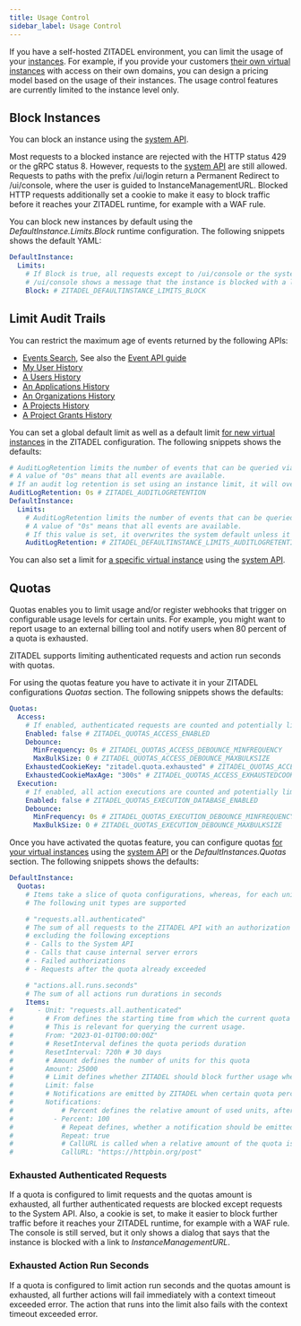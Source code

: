 ```yaml
---
title: Usage Control
sidebar_label: Usage Control
---
```


If you have a self-hosted ZITADEL environment, you can limit the usage of your [instances](/concepts/structure/instance).
For example, if you provide your customers [their own virtual instances](/concepts/structure/instance#multiple-virtual-instances) with access on their own domains, you can design a pricing model based on the usage of their instances.
The usage control features are currently limited to the instance level only.

## Block Instances

You can block an instance using the [system API](/category/apis/resources/system/limits).

Most requests to a blocked instance are rejected with the HTTP status 429 or the gRPC status 8.
However, requests to the [system API](/category/apis/resources/system) are still allowed.
Requests to paths with the prefix /ui/login return a Permanent Redirect to /ui/console, where the user is guided to InstanceManagementURL.
Blocked HTTP requests additionally set a cookie to make it easy to block traffic before it reaches your ZITADEL runtime, for example with a WAF rule.

You can block new instances by default using the *DefaultInstance.Limits.Block* runtime configuration.
The following snippets shows the default YAML:

```yaml
DefaultInstance:
  Limits:
    # If Block is true, all requests except to /ui/console or the system API are blocked and /ui/login is redirected to /ui/console.
    # /ui/console shows a message that the instance is blocked with a link to Console.InstanceManagementURL
    Block: # ZITADEL_DEFAULTINSTANCE_LIMITS_BLOCK
```

## Limit Audit Trails

You can restrict the maximum age of events returned by the following APIs:

- [Events Search](/apis/resources/admin/admin-service-list-events), See also the [Event API guide](guides/integrate/event-api)
- [My User History](/apis/resources/auth/auth-service-list-my-user-changes)
- [A Users History](/apis/resources/mgmt/management-service-list-user-changes)
- [An Applications History](/apis/resources/mgmt/management-service-list-app-changes)
- [An Organizations History](/apis/resources/mgmt/management-service-list-org-changes)
- [A Projects History](/apis/resources/mgmt/management-service-list-project-changes)
- [A Project Grants History](/apis/resources/mgmt/management-service-list-project-grant-changes)

You can set a global default limit as well as a default limit [for new virtual instances](/concepts/structure/instance#multiple-virtual-instances) in the ZITADEL configuration.
The following snippets shows the defaults:

```yaml
# AuditLogRetention limits the number of events that can be queried via the events API by their age.
# A value of "0s" means that all events are available.
# If an audit log retention is set using an instance limit, it will overwrite the system default.
AuditLogRetention: 0s # ZITADEL_AUDITLOGRETENTION
DefaultInstance:
  Limits:
    # AuditLogRetention limits the number of events that can be queried via the events API by their age.
    # A value of "0s" means that all events are available.
    # If this value is set, it overwrites the system default unless it is not reset via the admin API.
    AuditLogRetention: # ZITADEL_DEFAULTINSTANCE_LIMITS_AUDITLOGRETENTION
```

You can also set a limit for [a specific virtual instance](/concepts/structure/instance#multiple-virtual-instances) using the [system API](/category/apis/resources/system/limits).

## Quotas

Quotas enables you to limit usage and/or register webhooks that trigger on configurable usage levels for certain units.
For example, you might want to report usage to an external billing tool and notify users when 80 percent of a quota is exhausted.

ZITADEL supports limiting authenticated requests and action run seconds with quotas.

For using the quotas feature you have to activate it in your ZITADEL configurations *Quotas* section.
The following snippets shows the defaults:

```yaml
Quotas:
  Access:
    # If enabled, authenticated requests are counted and potentially limited depending on the configured quota of the instance
    Enabled: false # ZITADEL_QUOTAS_ACCESS_ENABLED
    Debounce:
      MinFrequency: 0s # ZITADEL_QUOTAS_ACCESS_DEBOUNCE_MINFREQUENCY
      MaxBulkSize: 0 # ZITADEL_QUOTAS_ACCESS_DEBOUNCE_MAXBULKSIZE
    ExhaustedCookieKey: "zitadel.quota.exhausted" # ZITADEL_QUOTAS_ACCESS_EXHAUSTEDCOOKIEKEY
    ExhaustedCookieMaxAge: "300s" # ZITADEL_QUOTAS_ACCESS_EXHAUSTEDCOOKIEMAXAGE
  Execution:
    # If enabled, all action executions are counted and potentially limited depending on the configured quota of the instance
    Enabled: false # ZITADEL_QUOTAS_EXECUTION_DATABASE_ENABLED
    Debounce:
      MinFrequency: 0s # ZITADEL_QUOTAS_EXECUTION_DEBOUNCE_MINFREQUENCY
      MaxBulkSize: 0 # ZITADEL_QUOTAS_EXECUTION_DEBOUNCE_MAXBULKSIZE
```

Once you have activated the quotas feature, you can configure quotas [for your virtual instances](/concepts/structure/instance#multiple-virtual-instances) using the [system API](/category/apis/resources/system/quotas) or the *DefaultInstances.Quotas* section.
The following snippets shows the defaults:

```yaml
DefaultInstance:
  Quotas:
    # Items take a slice of quota configurations, whereas, for each unit type and instance, one or zero quotas may exist.
    # The following unit types are supported

    # "requests.all.authenticated"
    # The sum of all requests to the ZITADEL API with an authorization header,
    # excluding the following exceptions
    # - Calls to the System API
    # - Calls that cause internal server errors
    # - Failed authorizations
    # - Requests after the quota already exceeded

    # "actions.all.runs.seconds"
    # The sum of all actions run durations in seconds
    Items:
#      - Unit: "requests.all.authenticated"
#        # From defines the starting time from which the current quota period is calculated.
#        # This is relevant for querying the current usage.
#        From: "2023-01-01T00:00:00Z"
#        # ResetInterval defines the quota periods duration
#        ResetInterval: 720h # 30 days
#        # Amount defines the number of units for this quota
#        Amount: 25000
#        # Limit defines whether ZITADEL should block further usage when the configured amount is used
#        Limit: false
#        # Notifications are emitted by ZITADEL when certain quota percentages are reached
#        Notifications:
#            # Percent defines the relative amount of used units, after which a notification should be emitted.
#          - Percent: 100
#            # Repeat defines, whether a notification should be emitted each time when a multitude of the configured Percent is used.
#            Repeat: true
#            # CallURL is called when a relative amount of the quota is used.
#            CallURL: "https://httpbin.org/post"
```

### Exhausted Authenticated Requests

If a quota is configured to limit requests and the quotas amount is exhausted, all further authenticated requests are blocked except requests to the System API.
Also, a cookie is set, to make it easier to block further traffic before it reaches your ZITADEL runtime, for example with a WAF rule.
The console is still served, but it only shows a dialog that says that the instance is blocked with a link to *InstanceManagementURL*.

### Exhausted Action Run Seconds

If a quota is configured to limit action run seconds and the quotas amount is exhausted, all further actions will fail immediately with a context timeout exceeded error.
The action that runs into the limit also fails with the context timeout exceeded error.

